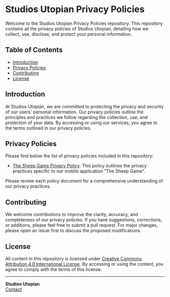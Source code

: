 # Studios Utopian Privacy Policies

Welcome to the Studios Utopian Privacy Policies repository. 
This repository contains all the privacy policies of Studios Utopian, detailing how we collect, use, disclose, and protect your personal information. 

## Table of Contents

- [Introduction](#introduction)
- [Privacy Policies](#privacy-policies)
- [Contributing](#contributing)
- [License](#license)

## Introduction

At Studios Utopian, we are committed to protecting the privacy and security of our users' personal information. Our privacy policies outline the principles and practices we follow regarding the collection, use, and protection of your data. By accessing or using our services, you agree to the terms outlined in our privacy policies.

## Privacy Policies

Please find below the list of privacy policies included in this repository:

- [The Sheep Game Privacy Policy](The%20Sheep%20Game/Privacy%20Policy.md): This policy outlines the privacy practices specific to our mobile application "The Sheep Game".

Please review each policy document for a comprehensive understanding of our privacy practices.

## Contributing

We welcome contributions to improve the clarity, accuracy, and completeness of our privacy policies. If you have suggestions, corrections, or additions, please feel free to submit a pull request. For major changes, please open an issue first to discuss the proposed modifications.

## License

All content in this repository is licensed under [Creative Commons Attribution 4.0 International License](LICENSE). By accessing or using the content, you agree to comply with the terms of this license.

---

**Studios Utopian**  
[Contact](mailto:studiosutopian@gmail.com)
